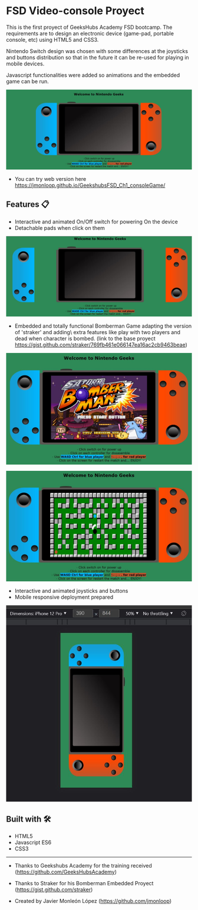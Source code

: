 # FSD Video-console Proyect
This is the first proyect of GeeksHubs Academy FSD bootcamp.
The requirements are to design an electronic device (game-pad, portable console, etc) using HTML5 and CSS3.

Nintendo Switch design was chosen with some differences at the joysticks and buttons distribution so that in the future it can be re-used for playing in mobile devices.

Javascript functionalities were added so animations and the embedded game can be run.


![ScreenShot](https://raw.githubusercontent.com/jmonloop/GeekshubsFSD_Ch1_consoleGame/master/img/cap1.JPG)



* You can try web version here
https://jmonloop.github.io/GeekshubsFSD_Ch1_consoleGame/



## Features 📋
* Interactive and animated On/Off switch for powering On the device
* Detachable pads when click on them


![ScreenShot](https://raw.githubusercontent.com/jmonloop/GeekshubsFSD_Ch1_consoleGame/master/img/dissasembled.JPG)
* Embedded and totally functional Bomberman Game adapting the version of 'straker' and adding\ extra features like play with two players and dead when character is bombed.
  (link to the base proyect https://gist.github.com/straker/769fb461e066147ea16ac2cb9463beae)


![ScreenShot](https://raw.githubusercontent.com/jmonloop/GeekshubsFSD_Ch1_consoleGame/master/img/start.JPG)


![ScreenShot](https://raw.githubusercontent.com/jmonloop/GeekshubsFSD_Ch1_consoleGame/master/img/playing.JPG)
* Interactive and animated joysticks and buttons
* Mobile responsive deployment prepared


![ScreenShot](https://raw.githubusercontent.com/jmonloop/GeekshubsFSD_Ch1_consoleGame/master/img/mobile.JPG)




## Built with 🛠️

* HTML5
* Javascript ES6
* CSS3



---
* Thanks to Geekshubs Academy for the training received (https://github.com/GeeksHubsAcademy)
* Thanks to Straker for his Bomberman Embedded Proyect (https://gist.github.com/straker)

* Created by Javier Monleón López (https://github.com/jmonloop)